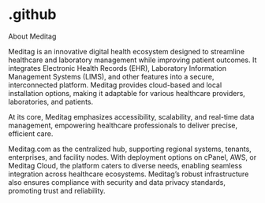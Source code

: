 # .github
About Meditag

Meditag is an innovative digital health ecosystem designed to streamline healthcare and laboratory management while improving patient outcomes. It integrates Electronic Health Records (EHR), Laboratory Information Management Systems (LIMS), and other features into a secure, interconnected platform. Meditag provides cloud-based and local installation options, making it adaptable for various healthcare providers, laboratories, and patients.

At its core, Meditag emphasizes accessibility, scalability, and real-time data management, empowering healthcare professionals to deliver precise, efficient care.

Meditag.com as the centralized hub, supporting regional systems, tenants, enterprises, and facility nodes. With deployment options on cPanel, AWS, or Meditag Cloud, the platform caters to diverse needs, enabling seamless integration across healthcare ecosystems. Meditag’s robust infrastructure also ensures compliance with security and data privacy standards, promoting trust and reliability.

